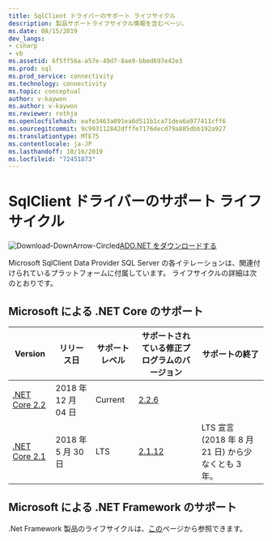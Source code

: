 ```yaml
---
title: SqlClient ドライバーのサポート ライフサイクル
description: 製品サポートライフサイクル情報を含むページ。
ms.date: 08/15/2019
dev_langs:
- csharp
- vb
ms.assetid: 6f5ff56a-a57e-49d7-8ae9-bbed697e42e3
ms.prod: sql
ms.prod_service: connectivity
ms.technology: connectivity
ms.topic: conceptual
author: v-kaywon
ms.author: v-kaywon
ms.reviewer: rothja
ms.openlocfilehash: eafe3463a091ea6d511b1ca71dea6a977411cff6
ms.sourcegitcommit: 9c993112842dfffe7176decd79a885dbb192a927
ms.translationtype: MTE75
ms.contentlocale: ja-JP
ms.lasthandoff: 10/16/2019
ms.locfileid: "72451873"
---
```

# <a name="sqlclient-driver-support-lifecycle"></a>SqlClient ドライバーのサポート ライフサイクル

![Download-DownArrow-Circled](../../ssdt/media/download.png)[ADO.NET をダウンロードする](../sql-connection-libraries.md#anchor-20-drivers-relational-access)

Microsoft SqlClient Data Provider SQL Server の各イテレーションは、関連付けられているプラットフォームに付属しています。 ライフサイクルの詳細は次のとおりです。

## <a name="microsoft-support-for-net-core"></a>Microsoft による .NET Core のサポート

|  Version  |  リリース日 | サポート レベル | サポートされている修正プログラムのバージョン | サポートの終了 |
| -- | -- | -- | -- | -- |
| [.NET Core 2.2](https://aka.ms/netcore22announce) | 2018 年 12 月 04 日 | Current | [2.2.6](https://www.microsoft.com/net/download/dotnet-core/runtime-2.2.6) | |
| [.NET Core 2.1](https://blogs.msdn.microsoft.com/dotnet/2018/05/30/announcing-net-core-2-1) | 2018 年 5 月 30 日 | LTS | [2.1.12](https://www.microsoft.com/net/download/dotnet-core/runtime-2.1.12) | LTS 宣言 (2018 年 8 月 21 日) から少なくとも 3 年。 |

## <a name="microsoft-support-for-net-framework"></a>Microsoft による .NET Framework のサポート

.Net Framework 製品のライフサイクルは、[この](https://support.microsoft.com/lifecycle/search?alpha=.net%20framework)ページから参照できます。
